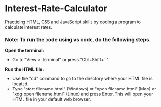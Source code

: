 # Interest-Rate-Calculator
Practicing HTML, CSS and JavaScript skills by coding a program to calculate interest rates.



### Note: To run the code using vs code, do the following steps.


**Open the terminal:**
 - Go to "View > Terminal" or press "Ctrl+Shift+` ".
   
**Run the HTML file:**
 - Use the "cd" command to go to the directory where your HTML file is located.
 - Type "start  filename.html" (Windows) or "open filename.html" (Mac) or "xdg-open filename.html" (Linux) and press Enter. 
This will open your HTML file in your default web browser.
